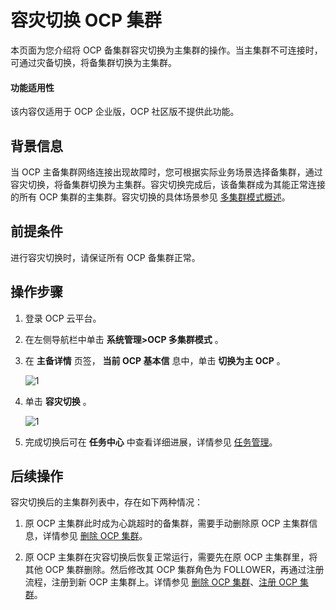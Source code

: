 容灾切换 OCP 集群
================================

本页面为您介绍将 OCP 备集群容灾切换为主集群的操作。当主集群不可连接时，可通过灾备切换，将备集群切换为主集群。

<main id="notice" type='notice'>
<h4>功能适用性</h4>
<p>该内容仅适用于 OCP 企业版，OCP 社区版不提供此功能。</p>
</main>

背景信息
-------------------------

当 OCP 主备集群网络连接出现故障时，您可根据实际业务场景选择备集群，通过容灾切换，将备集群切换为主集群。容灾切换完成后，该备集群成为其能正常连接的所有 OCP 集群的主集群。容灾切换的具体场景参见 [多集群模式概述](../300.ocp-multi-cluster-mode/100.overview-of-multi-cluster-mode.md)。

前提条件
-------------------------

进行容灾切换时，请保证所有 OCP 备集群正常。

操作步骤
-------------------------

1. 登录 OCP 云平台。

2. 在左侧导航栏中单击 **系统管理\>OCP 多集群模式** 。

3. 在 **主备详情** 页签， **当前 OCP 基本信** 息中，单击 **切换为主 OCP** 。

   ![1](https://help-static-aliyun-doc.aliyuncs.com/assets/img/zh-CN/5895772261/p280268.png)

4. 单击 **容灾切换** 。

   ![1](https://help-static-aliyun-doc.aliyuncs.com/assets/img/zh-CN/5895772261/p280272.png)

5. 完成切换后可在 **任务中心** 中查看详细进展，详情参见 [任务管理](../../1600.system-management-features/100.manage-tasks.md)。

后续操作
-------------------------

容灾切换后的主集群列表中，存在如下两种情况：

1. 原 OCP 主集群此时成为心跳超时的备集群，需要手动删除原 OCP 主集群信息，详情参见 [删除 OCP 集群](../300.ocp-multi-cluster-mode/700.delete-an-ocp-cluster.md)。

2. 原 OCP 主集群在灾容切换后恢复正常运行，需要先在原 OCP 主集群里，将其他 OCP 集群删除。然后修改其 OCP 集群角色为 FOLLOWER，再通过注册流程，注册到新 OCP 主集群上。详情参见 [删除 OCP 集群](../300.ocp-multi-cluster-mode/700.delete-an-ocp-cluster.md)、[注册 OCP 集群](../300.ocp-multi-cluster-mode/200.register-an-ocp-cluster.md)。
